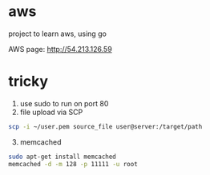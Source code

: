# aws
project to learn aws, using go

AWS page: http://54.213.126.59

# tricky
1. use sudo to run on port 80
2. file upload via SCP
```bash
scp -i ~/user.pem source_file user@server:/target/path
```
3. memcached
```bash
sudo apt-get install memcached
memcached -d -m 128 -p 11111 -u root
```
